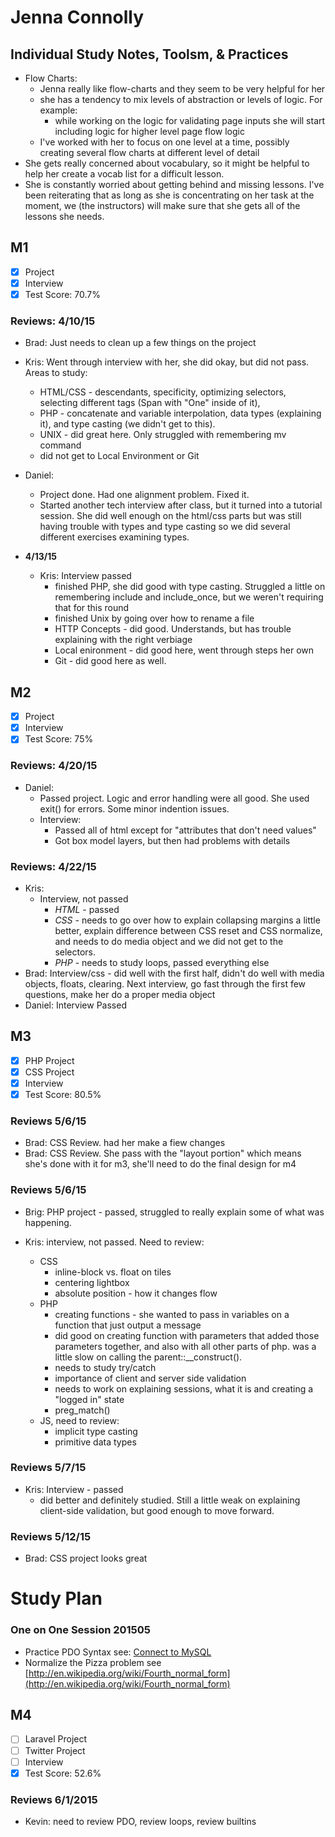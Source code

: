 # Jenna Connolly

## Individual Study Notes, Toolsm, & Practices
- Flow Charts:
  - Jenna really like flow-charts and they seem to be very helpful for her
  - she has a tendency to mix levels of abstraction or levels of logic. For example:
    - while working on the logic for validating page inputs she will start including logic for higher level page flow logic
  - I've worked with her to focus on one level at a time, possibly creating several flow charts at different level of detail
- She gets really concerned about vocabulary, so it might be helpful to help her create a vocab list for a difficult lesson.
- She is constantly worried about getting behind and missing lessons. I've been reiterating that as long as she is concentrating on her task at the moment, we (the instructors) will make sure that she gets all of the lessons she needs.


## M1

- [x] Project
- [x] Interview
- [x] Test Score: 70.7%

### Reviews: 4/10/15
- Brad: Just needs to clean up a few things on the project

- Kris: Went through interview with her, she did okay, but did not pass. Areas to study: 
  - HTML/CSS - descendants, specificity, optimizing selectors, selecting different tags (Span with "One" inside of it), 
  - PHP - concatenate and variable interpolation, data types (explaining it), and type casting (we didn't get to this).
  - UNIX - did great here. Only struggled with remembering mv command
  - did not get to Local Environment or Git

- Daniel:
  - Project done. Had one alignment problem. Fixed it.
  - Started another tech interview after class, but it turned into a tutorial session. She did well enough on the html/css parts but was still having trouble with types and type casting so we did several different exercises examining types.

- **4/13/15**
  - Kris: Interview passed
    - finished PHP, she did good with type casting. Struggled a little on remembering include and include_once, but we weren't requiring that for this round
    - finished Unix by going over how to rename a file
    - HTTP Concepts - did good. Understands, but has trouble explaining with the right verbiage
    - Local enironment - did good here, went through steps her own 
    - Git - did good here as well.

## M2
- [x] Project
- [x] Interview
- [x] Test Score: 75%

### Reviews: 4/20/15
- Daniel:
  - Passed project. Logic and error handling were all good. She used exit() for errors. Some minor indention issues.
  - Interview: 
    - Passed all of html except for "attributes that don't need values"
    - Got box model layers, but then had problems with details 

### Reviews: 4/22/15
- Kris: 
  - Interview, not passed
    - *HTML* - passed
    - *CSS* - needs to go over how to explain collapsing margins a little better, explain difference between CSS reset and CSS normalize, and needs to do media object and we did not get to the selectors.
    - *PHP* - needs to study loops, passed everything else
- Brad: Interview/css - did well with the first half, didn't do well with media objects, floats, clearing. Next interview, go fast through the first few questions, make her do a proper media object
- Daniel: Interview Passed 


## M3

- [x] PHP Project
- [x] CSS Project
- [x] Interview
- [x] Test Score: 80.5%

### Reviews 5/6/15
- Brad: CSS Review. had her make a fiew changes
- Brad: CSS Review. She pass with the "layout portion" which means she's done with it for m3, she'll need to do the final design for m4

### Reviews 5/6/15
- Brig: PHP project - passed, struggled to really explain some of what was happening.

- Kris: interview, not passed. Need to review:
  - CSS
    - inline-block vs. float on tiles
    - centering lightbox
    - absolute position - how it changes flow
  - PHP
    - creating functions - she wanted to pass in variables on a function that just output a message
    - did good on creating function with parameters that added those parameters together, and also with all other parts of php. was a little slow on calling the parent::__construct().
    - needs to study try/catch
    - importance of client and server side validation
    - needs to work on explaining sessions, what it is and creating a "logged in" state
    - preg_match()
  - JS, need to review:
    - implicit type casting
    - primitive data types

### Reviews 5/7/15
- Kris: Interview - passed
  - did better and definitely studied. Still a little weak on explaining client-side validation, but good enough to move forward. 

### Reviews 5/12/15
- Brad: CSS project looks great


# Study Plan

### One on One Session 201505 
- Practice PDO Syntax see: [Connect to MySQL](https://github.com/RockitBootcamp/Student-Resources/tree/master/PHP/13%20Connect%20to%20MySQL)
-  Normalize the Pizza problem see [http://en.wikipedia.org/wiki/Fourth_normal_form](http://en.wikipedia.org/wiki/Fourth_normal_form)

## M4

- [ ] Laravel Project
- [ ] Twitter Project
- [ ] Interview
- [x] Test Score: 52.6%

### Reviews 6/1/2015

- Kevin: need to review PDO, review loops, review builtins

